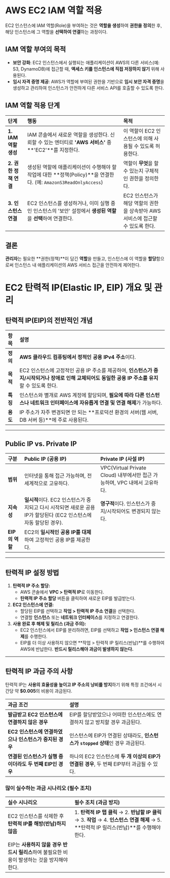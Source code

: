 # **AWS EC2 IAM 역할 적용**

EC2 인스턴스에 IAM 역할(Role)을 부여하는 것은 **역할을 생성**하여 **권한을 정의**한 후, 해당 인스턴스에 그 역할을 **선택하여 연결**하는 과정이다.

## **IAM 역할 부여의 목적**

-   **보안 강화**: EC2 인스턴스에서 실행되는 애플리케이션이 AWS의 다른 서비스(예: S3, DynamoDB)에 접근할 때, **액세스 키를 인스턴스에 직접 저장하지 않기** 위해 사용된다.
-   **임시 자격 증명 제공**: AWS가 역할에 부여된 권한을 기반으로 **임시 보안 자격 증명**을 생성하고 관리하여 인스턴스가 안전하게 다른 서비스 API를 호출할 수 있도록 한다.

## **IAM 역할 적용 단계**

| 단계 | 행동 | 목적 |
| :--- | :--- | :--- |
| **1. IAM 역할 생성** | IAM 콘솔에서 새로운 역할을 생성한다. 신뢰할 수 있는 엔터티로 **'AWS 서비스'** 중 **'EC2'**를 지정한다. | 이 역할이 EC2 인스턴스에 의해 사용될 수 있도록 허용한다. |
| **2. 권한 정책 연결** | 생성된 역할에 애플리케이션이 수행해야 할 작업에 대한 **정책(Policy)**을 연결한다. (예: `AmazonS3ReadOnlyAccess`) | 역할이 **무엇**을 할 수 있는지 구체적인 권한을 정의한다. |
| **3. 인스턴스 연결** | EC2 인스턴스를 생성하거나, 이미 실행 중인 인스턴스의 '보안' 설정에서 **생성된 역할**을 **선택**하여 연결한다. | EC2 인스턴스가 해당 역할의 권한을 상속받아 AWS 서비스에 접근할 수 있도록 한다. |

## **결론**
**관리자**는 필요한 **권한(정책)**이 담긴 **역할**을 만들고, 인스턴스에 이 역할을 **할당**함으로써 인스턴스 내 애플리케이션의 AWS 서비스 접근을 안전하게 제어한다.





# EC2 탄력적 IP(Elastic IP, EIP) 개요 및 관리

##  탄력적 IP(EIP)의 전반적인 개념

| 항목 | 설명 |
| :--- | :--- |
| **정의** | **AWS 클라우드 컴퓨팅에서 정적인 공용 IPv4 주소**이다. |
| **목적** | EC2 인스턴스에 고정적인 공용 IP 주소를 제공하여, **인스턴스가 중지/시작되거나 장애로 인해 교체되어도 동일한 공용 IP 주소를 유지**할 수 있도록 한다. |
| **특징** | 인스턴스와 별개로 AWS 계정에 할당되며, **필요에 따라 다른 인스턴스나 네트워크 인터페이스에 자유롭게 연결 및 연결 해제**가 가능하다. |
| **용도** | IP 주소가 자주 변경되면 안 되는 **프로덕션 환경의 서버(웹 서버, DB 서버 등)**에 주로 사용된다. |

---

##  Public IP vs. Private IP

| 구분 | Public IP (공용 IP) | Private IP (사설 IP) |
| :--- | :--- | :--- |
| **범위** | 인터넷을 통해 접근 가능하며, 전 세계적으로 고유하다. | VPC(Virtual Private Cloud) 내부에서만 접근 가능하며, VPC 내에서 고유하다. |
| **지속성** | **일시적**이다. EC2 인스턴스가 중지되고 다시 시작되면 새로운 공용 IP가 할당된다 (EC2 인스턴스에 자동 할당된 경우). | **영구적**이다. 인스턴스가 중지/시작되어도 변경되지 않는다. |
| **EIP의 역할** | EC2의 **일시적인 공용 IP를 대체**하여 고정적인 공용 IP를 제공한다. | |

---

##  탄력적 IP 설정 방법

1.  **탄력적 IP 주소 할당:**
    * AWS 콘솔에서 **VPC > 탄력적 IP**로 이동한다.
    * **탄력적 IP 주소 할당** 버튼을 클릭하여 새로운 EIP를 발급받는다.
2.  **EC2 인스턴스에 연결:**
    * 할당된 EIP를 선택하고 **작업 > 탄력적 IP 주소 연결**을 선택한다.
    * 연결할 **인스턴스** 또는 **네트워크 인터페이스**를 지정하고 연결한다.
3.  **사용 완료 후 해제 및 릴리스 (과금 주의):**
    * EC2 인스턴스에서 EIP를 분리하려면, EIP를 선택하고 **작업 > 인스턴스 연결 해제**를 수행한다.
    * EIP를 더 이상 사용하지 않으면 **작업 > 탄력적 IP 릴리스(반납)**를 수행하여 AWS에 반납한다. **반드시 릴리스해야 과금이 발생하지 않는다.**

---

##  탄력적 IP 과금 주의 사항

탄력적 IP는 **사용의 효율성을 높이고 IP 주소의 낭비를 방지**하기 위해 특정 조건에서 시간당 약 **$0.005**의 비용이 과금된다.

| 과금 조건 | 설명 |
| :--- | :--- |
| **발급받고 EC2 인스턴스에 연결하지 않은 경우** | EIP를 할당받았으나 어떠한 인스턴스에도 연결하지 않고 방치할 경우 과금된다. |
| **EC2 인스턴스에 연결하였으나 인스턴스가 중지된 경우** | 인스턴스에 EIP가 연결된 상태라도, **인스턴스가 `stopped` 상태**인 경우 과금된다. |
| **연결된 인스턴스가 실행 중이더라도 두 번째 EIP인 경우** | 하나의 EC2 인스턴스에 **두 개 이상의 EIP가 연결된 경우**, 두 번째 EIP부터 과금될 수 있다. |

###  많이 실수하는 과금 시나리오 (필수 조치)

| 실수 시나리오 | 필수 조치 (과금 방지) |
| :--- | :--- |
| EC2 인스턴스를 삭제한 후 **탄력적 IP를 해방(반납)하지 않음** | 1. **탄력적 IP 탭 클릭** → 2. **반납할 IP 클릭** → 3. **작업** → 4. **인스턴스 연결 해제** → 5. **탄력적 IP 릴리스(반납)**를 수행해야 한다. |
| EIP는 **사용하지 않을 경우 반드시 릴리스**하여 불필요한 비용이 발생하는 것을 방지해야 한다. | |
